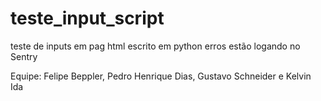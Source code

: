 # teste_input_script
teste de inputs em pag html escrito em python
erros estão logando no Sentry

Equipe: Felipe Beppler, Pedro Henrique Dias, Gustavo Schneider e Kelvin Ida
